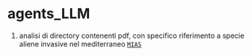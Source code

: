 # agents_LLM

1) analisi di directory contenenti pdf, con specifico riferimento a specie aliene invasive nel mediterraneo [`MIAS`](docs/README.md)
